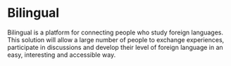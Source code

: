 # Bilingual
Bilingual is a platform for connecting people who study foreign languages.  This solution will allow a large number of people to exchange experiences, participate in discussions and develop their level of foreign language in an easy, interesting and accessible way.
